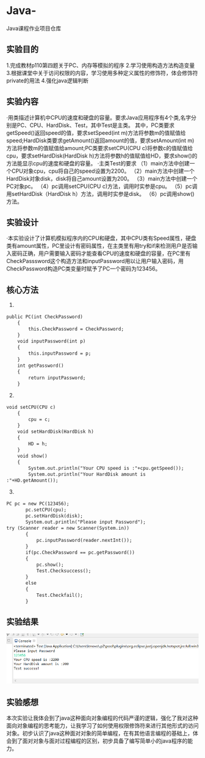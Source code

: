 # Java-
Java课程作业项目仓库

## 实验目的
1.完成教材p110第四题关于PC、内存等模拟的程序
2.学习使用构造方法构造变量
3.根据课堂中关于访问权限的内容，学习使用多种定义属性的修饰符，体会修饰符private的用法
4.强化java逻辑判断

## 实验内容
·用类描述计算机中CPU的速度和硬盘的容量。要求Java应用程序有4个类,名字分别是PC、CPU、HardDisk、Test，其中Test是主类。
其中，PC类要求getSpeed()返回speed的值，要求setSpeed(int m)方法将参数m的值赋值给speed;HardDisk类要求getAmount()返回amount的值，要求setAmount(int m)方法将参数m的值赋值给amount;PC类要求setCPU(CPU c)将参数c的值赋值给cpu，要求setHardDisk(HardDisk h)方法将参数h的值赋值给HD，要求show()的方法能显示cpu的速度和硬盘的容量。
·主类Test的要求
（1）main方法中创建一个CPU对象cpu，cpu将自己的speed设置为2200。
（2）main方法中创建一个HardDisk对象disk，disk将自己amount设置为200。
（3）main方法中创建一个PC对象pc。
（4）pc调用setCPU(CPU c)方法，调用时实参是cpu。
（5）pc调用setHardDisk（HardDisk h）方法，调用时实参是disk。
（6）pc调用show()方法。

## 实验设计
·本实验设计了计算机模拟程序内的CPU和硬盘，其中CPU类有Speed属性，硬盘类有amount属性，PC里设计有密码属性，在主类里有用try和if来检测用户是否输入密码正确，用户需要输入密码才能查看CPU的速度和硬盘的容量，在PC里有CheckPasssword这个构造方法和inputPassword用以让用户输入密码，用CheckPassword构造PC类变量时赋予了PC一个密码为123456。

## 核心方法
1.
```
public PC(int CheckPassword)
	{
		this.CheckPassword = CheckPassword;
	}
	void inputPassword(int p)
	{
		this.inputPassword = p;
	}
	int getPassword()
	{
		return inputPassword;
	}
```
2.
```
void setCPU(CPU c)
	{
		cpu = c;
	}
	void setHardDisk(HardDisk h)
	{
		HD = h;
	}
	void show()
	{
		System.out.println("Your CPU speed is :"+cpu.getSpeed());
		System.out.println("Your HardDisk amount is :"+HD.getAmount());
```
3.
 ```
 PC pc = new PC(123456);
		pc.setCPU(cpu);
		pc.setHardDisk(disk);
		System.out.println("Please input Password");
 try (Scanner reader = new Scanner(System.in)) 
		{
			pc.inputPassword(reader.nextInt());
		}
		if(pc.CheckPassword == pc.getPassword())
		{
			pc.show();
			Test.Checksuccess();
		}
		else
		{
			Test.Checkfail();
		}
 ```


## 实验结果
![result](https://github.com/Gh0st-arch/Java-/blob/main/img/QQ%E6%88%AA%E5%9B%BE20201008201025.png)

## 实验感想
本次实验让我体会到了java这种面向对象编程的代码严谨的逻辑，强化了我对这种面向对象编程的思考能力，让我学习了如何使用权限修饰符来进行其他形式的访问对象。初步认识了java这种面对对象的简单编程，在有其他语言编程的基础上，体会到了面对对象与面对过程编程的区别，初步具备了编写简单小的java程序的能力。
